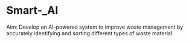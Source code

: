 # Smart-_AI
Aim: Develop an AI-powered system to improve waste management by accurately identifying and sorting different types of waste material.
